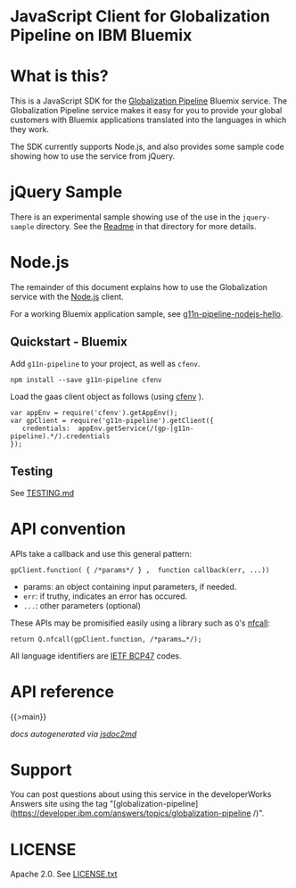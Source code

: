 JavaScript Client for Globalization Pipeline on IBM Bluemix
===
<!--
/*	
 * Copyright IBM Corp. 2015
 *
 * Licensed under the Apache License, Version 2.0 (the "License");
 * you may not use this file except in compliance with the License.
 * You may obtain a copy of the License at
 *
 * http://www.apache.org/licenses/LICENSE-2.0
 *
 * Unless required by applicable law or agreed to in writing, software
 * distributed under the License is distributed on an "AS IS" BASIS,
 * WITHOUT WARRANTIES OR CONDITIONS OF ANY KIND, either express or implied.
 * See the License for the specific language governing permissions and
 * limitations under the License.
 */
 
 
 DON’T EDIT README.md <<<<<<<<<<<< <<<<<<<<<<<<<<<<<<<<<<< THIS MEANS YOU!
 
    Edit `template-README.md` and run `npm run docs`
 
-->

# What is this?

This is a JavaScript SDK for the
[Globalization Pipeline](https://www.ng.bluemix.net/docs/#services/Globalization/index.html#globalization)
Bluemix service. The Globalization Pipeline service makes it easy for you to provide your global customers
with Bluemix applications translated into the languages in which they work.

The SDK currently supports Node.js, and also provides some sample code showing
how to use the service from jQuery.

# jQuery Sample

There is an experimental sample showing use of the use in the `jquery-sample` directory.
See the [Readme](./jquery-sample/README.md) in that directory for more details.

# Node.js

The remainder of this document explains how to use the Globalization service
with the [Node.js](http://nodejs.org) client.

For a working Bluemix application sample,
see [g11n-pipeline-nodejs-hello](https://github.com/IBM-Bluemix/g11n-pipeline-nodejs-hello).

## Quickstart - Bluemix

Add `g11n-pipeline` to your project, as well as `cfenv`.

    npm install --save g11n-pipeline cfenv

Load the gaas client object as follows (using [cfenv](https://www.npmjs.com/package/cfenv) ).

    var appEnv = require('cfenv').getAppEnv();
    var gpClient = require('g11n-pipeline').getClient({
       credentials:  appEnv.getService(/(gp-|g11n-pipeline).*/).credentials
    });

## Testing

See [TESTING.md](TESTING.md)

API convention
==

APIs take a callback and use this general pattern:

    gpClient.function( { /*params*/ } ,  function callback(err, ...))

* params: an object containing input parameters, if needed.
* `err`: if truthy, indicates an error has occured.
* `...`: other parameters (optional)

These APIs may be promisified easily using a library such as `Q`'s
[nfcall](http://documentup.com/kriskowal/q/#adapting-node):

    return Q.nfcall(gpClient.function, /*params…*/);

All language identifiers are [IETF BCP47](http://tools.ietf.org/html/bcp47) codes.

API reference
===
{{>main}}

*docs autogenerated via [jsdoc2md](https://github.com/jsdoc2md/jsdoc-to-markdown)*


Support
===
You can post questions about using this service in the developerWorks Answers site
using the tag "[globalization-pipeline](https://developer.ibm.com/answers/topics/globalization-pipeline
/)".

LICENSE
===
Apache 2.0. See [LICENSE.txt](LICENSE.txt)
